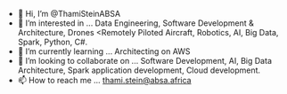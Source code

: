 - 👋 Hi, I’m @ThamiSteinABSA
- 👀 I’m interested in ... Data Engineering, Software Development & Architecture, Drones <Remotely Piloted Aircraft, Robotics, AI, Big Data, Spark, Python, C#.
- 🌱 I’m currently learning ... Architecting on AWS
- 💞️ I’m looking to collaborate on ... Software Development, AI, Big Data Architecture, Spark application development, Cloud development.
- 📫 How to reach me ... thami.stein@absa.africa

<!---
ThamiSteinABSA/ThamiSteinABSA is a ✨ special ✨ repository because its `README.md` (this file) appears on your GitHub profile.
You can click the Preview link to take a look at your changes.
--->
